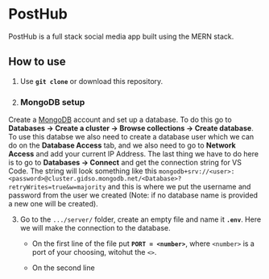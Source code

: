 # PostHub

PostHub is a full stack social media app built using the MERN stack.

## How to use

1. Use **`git clone`** or download this repository.

2. ### MongoDB setup
Create a [MongoDB](https://www.mongodb.com) account and set up a database. To do this go to **Databases -> Create a cluster -> Browse collections -> Create database**.
To use this databse we also need to create a database user which we can do on the **Database Access** tab, and we also need to go to **Network Access** and add your current IP Address. The last thing we have to do here is to go to **Databases -> Connect** and get the connection string for VS Code. The string will look something like this `mongodb+srv://<user>:<password>@cluster.gidso.mongodb.net/<Database>?retryWrites=true&w=majority` and this is where we put the username and password from the user we created (Note: if no database name is provided a new one will be created).

3. Go to the `.../server/` folder, create an empty file and name it **`.env`**. Here we will make the connection to the database.

   - On the first line of the file put **`PORT = <number>`**, where `<number>` is a port of your choosing, witohut the `<>`.

   - On the second line
